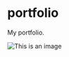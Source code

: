 # portfolio
My portfolio.

![This is an image](https://myoctocat.com/assets/images/base-octocat.svg)
